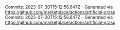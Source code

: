 Commits: 2023-07-30T15:12:56.647Z - Generated via https://github.com/marketplace/actions/artificial-grass
<br>
Commits: 2023-07-30T15:12:56.647Z - Generated via https://github.com/marketplace/actions/artificial-grass
<br>
